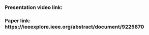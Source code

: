 <h3>Presentation video link: </h3>

<h3>Paper link: https://ieeexplore.ieee.org/abstract/document/9225670</h3>
